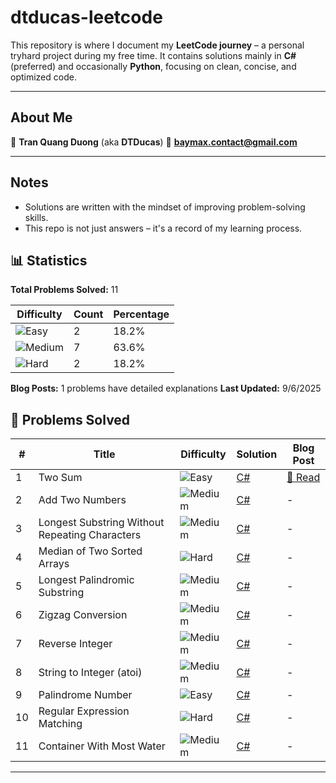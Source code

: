# dtducas-leetcode

This repository is where I document my **LeetCode journey** – a personal tryhard project during my free time.
It contains solutions mainly in **C#** (preferred) and occasionally **Python**, focusing on clean, concise, and optimized code.

---

## About Me

👤 **Tran Quang Duong** (aka **DTDucas**)
📧 **[baymax.contact@gmail.com](mailto:baymax.contact@gmail.com)**

---

## Notes

- Solutions are written with the mindset of improving problem-solving skills.
- This repo is not just answers – it's a record of my learning process.


## 📊 Statistics

**Total Problems Solved:** 11

| Difficulty | Count | Percentage |
|------------|-------|------------|
| ![Easy](https://img.shields.io/badge/-Easy-green) | 2 | 18.2% |
| ![Medium](https://img.shields.io/badge/-Medium-orange) | 7 | 63.6% |
| ![Hard](https://img.shields.io/badge/-Hard-red) | 2 | 18.2% |

**Blog Posts:** 1 problems have detailed explanations
**Last Updated:** 9/6/2025

## 📝 Problems Solved

| # | Title | Difficulty | Solution | Blog Post |
|---|-------|------------|----------|----------|
| 1 | Two Sum | ![Easy](https://img.shields.io/badge/-Easy-green) | [C#](problems/01.cs) | [📖 Read](/blog/problem-1-two-sum/) |
| 2 | Add Two Numbers | ![Medium](https://img.shields.io/badge/-Medium-orange) | [C#](problems/02.cs) | - |
| 3 | Longest Substring Without Repeating Characters | ![Medium](https://img.shields.io/badge/-Medium-orange) | [C#](problems/03.cs) | - |
| 4 | Median of Two Sorted Arrays | ![Hard](https://img.shields.io/badge/-Hard-red) | [C#](problems/04.cs) | - |
| 5 | Longest Palindromic Substring | ![Medium](https://img.shields.io/badge/-Medium-orange) | [C#](problems/05.cs) | - |
| 6 | Zigzag Conversion | ![Medium](https://img.shields.io/badge/-Medium-orange) | [C#](problems/06.cs) | - |
| 7 | Reverse Integer | ![Medium](https://img.shields.io/badge/-Medium-orange) | [C#](problems/07.cs) | - |
| 8 | String to Integer (atoi) | ![Medium](https://img.shields.io/badge/-Medium-orange) | [C#](problems/08.cs) | - |
| 9 | Palindrome Number | ![Easy](https://img.shields.io/badge/-Easy-green) | [C#](problems/09.cs) | - |
| 10 | Regular Expression Matching | ![Hard](https://img.shields.io/badge/-Hard-red) | [C#](problems/10.cs) | - |
| 11 | Container With Most Water | ![Medium](https://img.shields.io/badge/-Medium-orange) | [C#](problems/11.cs) | - |

---